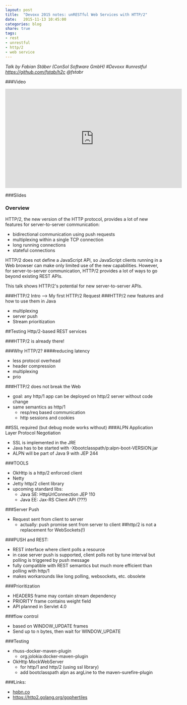```yaml
---
layout: post
title:  "Devoxx 2015 notes: unRESTful Web Services with HTTP/2"
date:   2015-11-13 10:45:00
categories: blog
share: true
tags:
- rest
- unrestful
- http/2
- web service
---
```


*Talk by Fabian Stäber (ConSol Software GmbH)
    #Devoxx #unrestful
    <https://github.com/fstab/h2c>
    @fstabr*

###Video
<iframe width="560" height="315" src="https://www.youtube.com/embed/wR3o6HA47Ao" frameborder="0" allowfullscreen></iframe>

###Slides
<script async class="speakerdeck-embed" data-id="af1c180f9ccc46ffb2fe063539ccf8e0" data-ratio="1.77777777777778" src="//speakerdeck.com/assets/embed.js"></script>

### Overview
HTTP/2, the new version of the HTTP protocol, provides a lot of new features for server-to-server communication:

- bidirectional communication using push requests
- multiplexing within a single TCP connection
- long running connections
- stateful connections

HTTP/2 does not define a JavaScript API, so JavaScript clients running in a Web browser can make only limited use of the new capabilities. However, for server-to-server communication, HTTP/2 provides a lot of ways to go beyond existing REST APIs.

This talk shows HTTP/2's potential for new server-to-server APIs.

###HTTP/2 Intro —> My first HTTP/2 Request
###HTTP/2 new features and how to use them in Java
- multiplexing
- server push
- Stream prioritization

##Testing Http/2-based REST services

###HTTP/2 is already there!

###Why HTTP/2?
####reducing latency
- less protocol overhead
- header compression
- multiplexing
- prio

###HTTP/2 does not break the Web
- goal: any http/1 app can be deployed on http/2 server without code change
- same semantics as http/1
    - resp/req based communication
    - http sessions and cookies

##SSL required (but debug mode works without)
###ALPN Application Layer Protocol Negotiation
- SSL is implemented in the JRE
- Java has to be started with -Xbootclasspath/p:alpn-boot-VERSION.jar
- ALPN will be part of Java 9 with JEP 244

###TOOLS
- OkHttp is a http/2 enforced client
- Netty
- Jetty http/2 client library
- upcoming standard libs:
    - Java SE: HttpUrlConnection JEP 110
    - Java EE: Jax-RS Client API (???)

###Server Push
- Request sent from client to server
    - actually: push promise sent from server to client
##http/2 is not a replacement for WebSockets(!)

###PUSH and REST:
- REST interface where client polls a resource
- in case server push is supported, client polls not by tune interval but polling is triggered by push message
- fully compatible with REST semantics but much more efficient than polling with http/1
- makes workarounds like long polling, websockets, etc. obsolete

###Prioritization
- HEADERS frame may contain stream dependency
- PRIORITY frame contains weight field
- API planned in Servlet 4.0

###flow control
- based on WINDOW_UPDATE frames
- Send up to n bytes, then wait for WINDOW_UPDATE

###Testing
- rhuss-docker-maven-plugin
    - org.jolokia:docker-maven-plugin
- OkHttp MockWebServer
    - for http/1 and http/2 (using ssl library)
    - add bootclasspath alpn as argLine to the maven-surefire-plugin

###Links:
- [hpbn.co](http://hpbn.co)
- <https://http2.golang.org/gophertiles>
